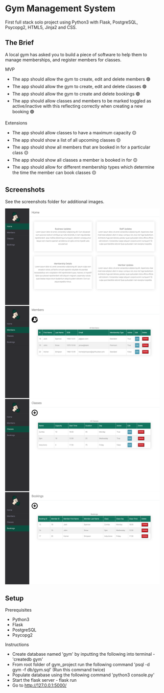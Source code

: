 <h1>Gym Management System</h1>

First full stack solo project using Python3 with Flask, PostgreSQL, Psycopg2, HTML5, Jinja2 and CSS.

## The Brief

A local gym has asked you to build a piece of software to help them to manage memberships, and register members for classes.

MVP

- The app should allow the gym to create, edit and delete members 🟢
- The app should allow the gym to create, edit and delete classes 🟢
- The app should allow the gym to create and delete bookings 🟢
- The app should allow classes and members to be marked toggled as active/inactive with this reflecting correctly when creating a new booking 🟢

Extensions

- The app should allow classes to have a maximum capacity 🟡
- The app should show a list of all upcoming classes 🟡
- The app should show all members that are booked in for a particular class 🟡
- The app should show all classes a member is booked in for 🟡
- The app should allow for different membership types which determine the time the member can book classes 🟡


## Screenshots

See the screenshots folder for additional images.

!["Home Page"](screenshots/GymProjectScreenshots/home.png)
!["Members Page"](screenshots/GymProjectScreenshots/members.png)
!["Classes Page"](screenshots/GymProjectScreenshots/classes.png)
!["Bookings Page"](screenshots/GymProjectScreenshots/bookings.png)



## Setup

Prerequisites

- Python3
- Flask
- PostgreSQL
- Psycopg2

Instructions

- Create database named 'gym' by inputting the following into terminal - 'createdb gym'
- From root folder of gym_project run the following command 'psql -d gym -f db/gym.sql' (Run this command twice)
- Populate database using the following command 'python3 console.py'
- Start the flask server - flask run
- Go to http://127.0.0.1:5000/












